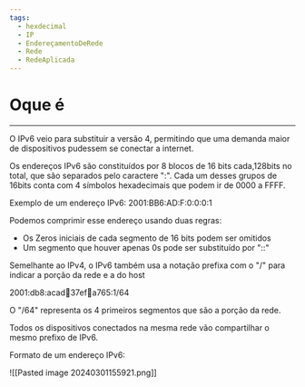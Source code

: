 ```yaml
---
tags:
  - hexdecimal
  - IP
  - EndereçamentoDeRede
  - Rede
  - RedeAplicada
---
```

# Oque é
---
O IPv6 veio para substituir a versão 4, permitindo que uma demanda maior de dispositivos pudessem se conectar a internet.

Os endereços IPv6 são constituídos por 8 blocos de 16 bits cada,128bits no total, que são separados pelo caractere ":". Cada um desses grupos de 16bits conta com 4 símbolos hexadecimais que podem ir de 0000 a FFFF.

Exemplo de um endereço IPv6: 2001:BB6:AD:F:0:0:0:1

Podemos comprimir esse endereço usando duas regras:

  - Os Zeros iniciais de cada segmento de 16 bits podem ser omitidos
  - Um segmento que houver apenas 0s pode ser substituído por "::"

Semelhante ao IPv4, o IPv6 também usa a notação prefixa com o "/" para indicar a porção da rede e a do host

2001:db8:acad:100:37ef:100:a765:1/64

O "/64" representa os 4 primeiros segmentos que são a porção da rede.

Todos os dispositivos conectados na mesma rede vão compartilhar o mesmo prefixo de IPv6.

Formato de um endereço IPv6:

![[Pasted image 20240301155921.png]]
